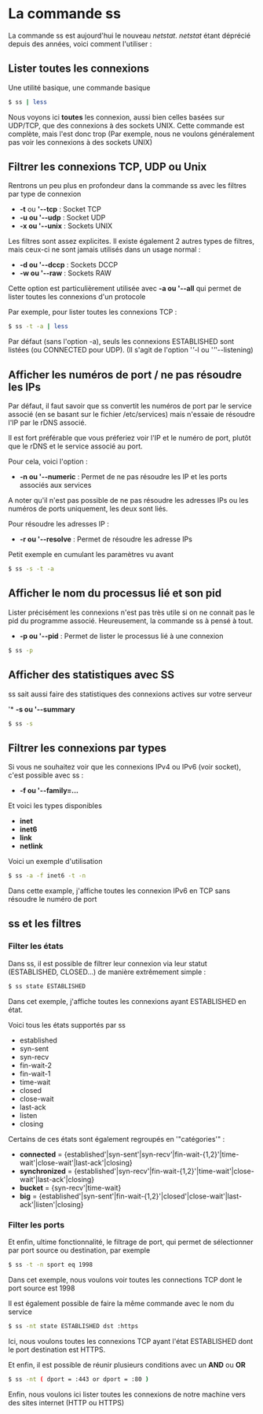 # La commande ss

La commande ss est aujourd'hui le nouveau *netstat*. *netstat* étant
déprécié depuis des années, voici comment l'utiliser :

## Lister toutes les connexions

Une utilité basique, une commande basique

``` bash
$ ss | less
```

Nous voyons ici **toutes** les connexion, aussi bien celles basées sur
UDP/TCP, que des connexions à des sockets UNIX. Cette commande est
complète, mais l'est donc trop (Par exemple, nous ne voulons
généralement pas voir les connexions à des sockets UNIX)

## Filtrer les connexions TCP, UDP ou Unix

Rentrons un peu plus en profondeur dans la commande ss avec les filtres
par type de connexion

-   **-t** ou **'--tcp** : Socket TCP
-   **-u ou '--udp** : Socket UDP
-   **-x ou '--unix** : Sockets UNIX

Les filtres sont assez explicites. Il existe également 2 autres types de
filtres, mais ceux-ci ne sont jamais utilisés dans un usage normal :

-   **-d ou '--dccp** : Sockets DCCP
-   **-w ou '--raw** : Sockets RAW

Cette option est particulièrement utilisée avec **-a ou '--all** qui
permet de lister toutes les connexions d'un protocole

Par exemple, pour lister toutes les connexions TCP :

``` bash
$ ss -t -a | less
```

Par défaut (sans l'option -a), seuls les connexions ESTABLISHED sont
listées (ou CONNECTED pour UDP). (Il s'agit de l'option '*'*-l ou
'*'*'--listening)

## Afficher les numéros de port / ne pas résoudre les IPs

Par défaut, il faut savoir que ss convertit les numéros de port par le
service associé (en se basant sur le fichier /etc/services) mais
n'essaie de résoudre l'IP par le rDNS associé.

Il est fort préférable que vous préferiez voir l'IP et le numéro de
port, plutôt que le rDNS et le service associé au port.

Pour cela, voici l'option :

-   **-n ou '--numeric** : Permet de ne pas résoudre les IP et les ports
    associés aux services

A noter qu'il n'est pas possible de ne pas résoudre les adresses IPs
ou les numéros de ports uniquement, les deux sont liés.

Pour résoudre les adresses IP :

-   **-r ou '--resolve** : Permet de résoudre les adresse IPs

Petit exemple en cumulant les paramètres vu avant

``` bash
$ ss -s -t -a
```

## Afficher le nom du processus lié et son pid

Lister précisément les connexions n'est pas très utile si on ne connait
pas le pid du programme associé. Heureusement, la commande ss à pensé à
tout.

-   **-p ou '--pid** : Permet de lister le processus lié à une connexion

``` bash
$ ss -p
```

## Afficher des statistiques avec SS

ss sait aussi faire des statistiques des connexions actives sur votre
serveur

'* **-s ou '--summary**

``` bash
$ ss -s
```

## Filtrer les connexions par types

Si vous ne souhaitez voir que les connexions IPv4 ou IPv6 (voir socket),
c'est possible avec ss :

-   **-f ou '--family=...**

Et voici les types disponibles

-   **inet**
-   **inet6**
-   **link**
-   **netlink**

Voici un exemple d'utilisation

``` bash
$ ss -a -f inet6 -t -n
```

Dans cette example, j'affiche toutes les connexion IPv6 en TCP sans
résoudre le numéro de port

## ss et les filtres

### Filter les états

Dans ss, il est possible de filtrer leur connexion via leur statut
(ESTABLISHED, CLOSED...) de manière extrêmement simple :

``` bash
$ ss state ESTABLISHED
```

Dans cet exemple, j'affiche toutes les connexions ayant ESTABLISHED en
état.

Voici tous les états supportés par ss

-   established
-   syn-sent
-   syn-recv
-   fin-wait-2
-   fin-wait-1
-   time-wait
-   closed
-   close-wait
-   last-ack
-   listen
-   closing

Certains de ces états sont également regroupés en '"catégories'" :

-   **connected** =
    {established'|syn-sent'|syn-recv'|fin-wait-{1,2}'|time-wait'|close-wait'|last-ack'|closing}
-   **synchronized** =
    {established'|syn-recv'|fin-wait-{1,2}'|time-wait'|close-wait'|last-ack'|closing}
-   **bucket** = {syn-recv'|time-wait}
-   **big** =
    {established'|syn-sent'|fin-wait-{1,2}'|closed'|close-wait'|last-ack'|listen'|closing}

### Filter les ports

Et enfin, ultime fonctionnalité, le filtrage de port, qui permet de
sélectionner par port source ou destination, par exemple

``` bash
$ ss -t -n sport eq 1998
```

Dans cet exemple, nous voulons voir toutes les connections TCP dont le
port source est 1998

Il est également possible de faire la même commande avec le nom du
service

``` bash
$ ss -nt state ESTABLISHED dst :https
```

Ici, nous voulons toutes les connexions TCP ayant l'état ESTABLISHED
dont le port destination est HTTPS.

Et enfin, il est possible de réunir plusieurs conditions avec un **AND**
ou **OR**

``` bash
$ ss -nt ( dport = :443 or dport = :80 )
```

Enfin, nous voulons ici lister toutes les connexions de notre machine
vers des sites internet (HTTP ou HTTPS)
